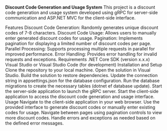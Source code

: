 **Discount Code Generation and Usage System**
This project is a discount code generation and usage system developed using gRPC for server-side communication and ASP.NET MVC for the client-side interface.

Features
Discount Code Generation: Randomly generates unique discount codes of 7-8 characters.
Discount Code Usage: Allows users to manually enter generated discount codes for usage.
Pagination: Implements pagination for displaying a limited number of discount codes per page.
Parallel Processing: Supports processing multiple requests in parallel for improved performance.
Error Handling: Provides error handling for invalid requests and exceptions.
Requirements
.NET Core SDK (version x.x.x)
Visual Studio or Visual Studio Code (for development)
Installation and Setup
Clone the repository to your local machine.
Open the solution in Visual Studio.
Build the solution to restore dependencies.
Update the connection string in appsettings.json for the database configuration.
Run the database migrations to create the necessary tables (dotnet ef database update).
Start the server-side application to launch the gRPC server.
Start the client-side application to access the discount code generation and usage interface.
Usage
Navigate to the client-side application in your web browser.
Use the provided interface to generate discount codes or manually enter existing codes for usage.
Navigate between pages using pagination controls to view more discount codes.
Handle errors and exceptions as needed based on the defined error messages.